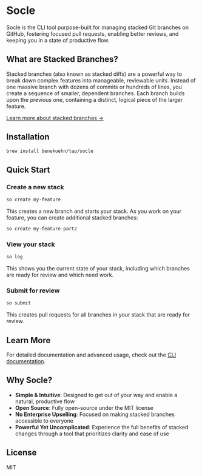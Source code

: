 # Socle
Socle is the CLI tool purpose-built for managing stacked Git branches on GitHub, fostering focused pull requests, enabling better reviews, and keeping you in a state of productive flow.

## What are Stacked Branches?

Stacked branches (also known as stacked diffs) are a powerful way to break down complex features into manageable, reviewable units. Instead of one massive branch with dozens of commits or hundreds of lines, you create a sequence of smaller, dependent branches. Each branch builds upon the previous one, containing a distinct, logical piece of the larger feature.

[Learn more about stacked branches →](https://socle.dev/why-stacking-branches)

## Installation

```bash
brew install benekuehn/tap/socle
```

## Quick Start

### Create a new stack

```bash
so create my-feature
```

This creates a new branch and starts your stack. As you work on your feature, you can create additional stacked branches:

```bash
so create my-feature-part2
```

### View your stack

```bash
so log
```

This shows you the current state of your stack, including which branches are ready for review and which need work.

### Submit for review

```bash
so submit
```

This creates pull requests for all branches in your stack that are ready for review.

## Learn More

For detailed documentation and advanced usage, check out the [CLI documentation](./cli/README.md).

## Why Socle?

- **Simple & Intuitive**: Designed to get out of your way and enable a natural, productive flow
- **Open Source**: Fully open-source under the MIT license
- **No Enterprise Upselling**: Focused on making stacked branches accessible to everyone
- **Powerful Yet Uncomplicated**: Experience the full benefits of stacked changes through a tool that prioritizes clarity and ease of use

## License

MIT
